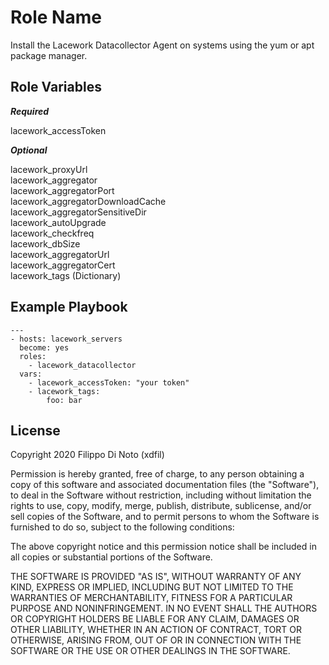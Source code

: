 Role Name
=========

Install the Lacework Datacollector Agent on systems using the yum or apt package manager.


Role Variables
--------------

***Required***

lacework_accessToken

***Optional***

lacework_proxyUrl\
lacework_aggregator\
lacework_aggregatorPort\
lacework_aggregatorDownloadCache\
lacework_aggregatorSensitiveDir\
lacework_autoUpgrade\
lacework_checkfreq\
lacework_dbSize\
lacework_aggregatorUrl\
lacework_aggregatorCert\
lacework_tags (Dictionary)


Example Playbook
----------------

    ---
    - hosts: lacework_servers
      become: yes
      roles:
        - lacework_datacollector
      vars:
        - lacework_accessToken: "your token"
        - lacework_tags:
            foo: bar

License
-------
Copyright 2020 Filippo Di Noto (xdfil)

Permission is hereby granted, free of charge, to any person obtaining a copy of this software and associated documentation files (the "Software"), to deal in the Software without restriction, including without limitation the rights to use, copy, modify, merge, publish, distribute, sublicense, and/or sell copies of the Software, and to permit persons to whom the Software is furnished to do so, subject to the following conditions:

The above copyright notice and this permission notice shall be included in all copies or substantial portions of the Software.

THE SOFTWARE IS PROVIDED "AS IS", WITHOUT WARRANTY OF ANY KIND, EXPRESS OR IMPLIED, INCLUDING BUT NOT LIMITED TO THE WARRANTIES OF MERCHANTABILITY, FITNESS FOR A PARTICULAR PURPOSE AND NONINFRINGEMENT. IN NO EVENT SHALL THE AUTHORS OR COPYRIGHT HOLDERS BE LIABLE FOR ANY CLAIM, DAMAGES OR OTHER LIABILITY, WHETHER IN AN ACTION OF CONTRACT, TORT OR OTHERWISE, ARISING FROM, OUT OF OR IN CONNECTION WITH THE SOFTWARE OR THE USE OR OTHER DEALINGS IN THE SOFTWARE.
